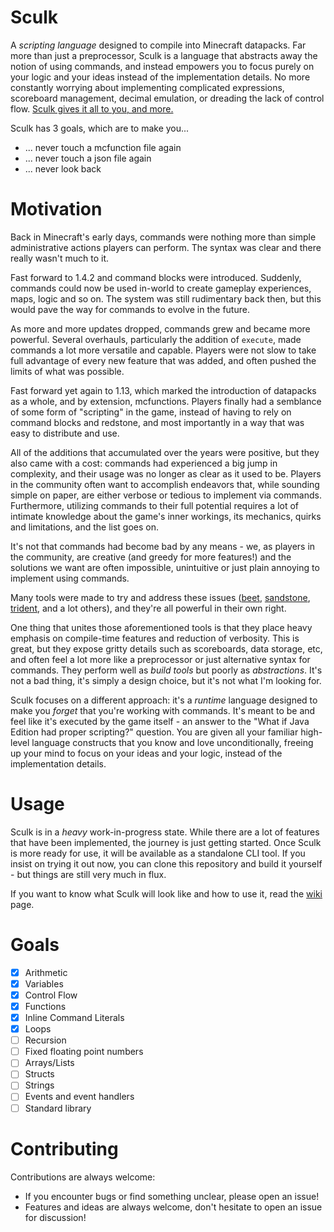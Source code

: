# Sculk
A *scripting language* designed to compile into Minecraft datapacks. Far more than just a preprocessor, Sculk is a language that abstracts away the notion of using commands, and instead empowers you to focus purely on your logic and your ideas instead of the implementation details. No more constantly worrying about implementing complicated expressions, scoreboard management, decimal emulation, or dreading the lack of control flow. [Sculk gives it all to you, and more.](https://github.com/Trivaxy/sculk/wiki)

Sculk has 3 goals, which are to make you...
- ... never touch a mcfunction file again
- ... never touch a json file again
- ... never look back

# Motivation
Back in Minecraft's early days, commands were nothing more than simple administrative actions players can perform. The syntax was clear and there really wasn't much to it.

Fast forward to 1.4.2 and command blocks were introduced. Suddenly, commands could now be used in-world to create gameplay experiences, maps, logic and so on. The system was still rudimentary back then, but this would pave the way for commands to evolve in the future.

As more and more updates dropped, commands grew and became more powerful. Several overhauls, particularly the addition of `execute`, made commands a lot more versatile and capable. Players were not slow to take full advantage of every new feature that was added, and often pushed the limits of what was possible.

Fast forward yet again to 1.13, which marked the introduction of datapacks as a whole, and by extension, mcfunctions. Players finally had a semblance of some form of "scripting" in the game, instead of having to rely on command blocks and redstone, and most importantly in a way that was easy to distribute and use.

All of the additions that accumulated over the years were positive, but they also came with a cost: commands had experienced a big jump in complexity, and their usage was no longer as clear as it used to be. Players in the community often want to accomplish endeavors that, while sounding simple on paper, are either verbose or tedious to implement via commands. Furthermore, utilizing commands to their full potential requires a lot of intimate knowledge about the game's inner workings, its mechanics, quirks and limitations, and the list goes on.

It's not that commands had become bad by any means - we, as players in the community, are creative (and greedy for more features!) and the solutions we want are often impossible, unintuitive or just plain annoying to implement using commands. 

Many tools were made to try and address these issues ([beet](https://github.com/mcbeet/beet), [sandstone](https://github.com/sandstone-mc/sandstone), [trident](https://energyxxer.com/trident/), and a lot others), and they're all powerful in their own right.

One thing that unites those aforementioned tools is that they place heavy emphasis on compile-time features and reduction of verbosity. This is great, but they expose gritty details such as scoreboards, data storage, etc, and often feel a lot more like a preprocessor or just alternative syntax for commands. They perform well as *build tools* but poorly as *abstractions*. It's not a bad thing, it's simply a design choice, but it's  not what I'm looking for.

Sculk focuses on a different approach: it's a *runtime* language designed to make you *forget* that you're working with commands. It's meant to be and feel like it's executed by the game itself - an answer to the "What if Java Edition had proper scripting?" question. You are given all your familiar high-level language constructs that you know and love unconditionally, freeing up your mind to focus on your ideas and your logic, instead of the implementation details.

# Usage

Sculk is in a *heavy* work-in-progress state. While there are a lot of features that have been implemented, the journey is just getting started.
Once Sculk is more ready for use, it will be available as a standalone CLI tool. If you insist on trying it out now, you can clone this repository and build it yourself - but things are still very much in flux.

If you want to know what Sculk will look like and how to use it, read the [wiki](https://github.com/Trivaxy/sculk/wiki) page.

# Goals
- [x] Arithmetic
- [x] Variables
- [x] Control Flow
- [x] Functions
- [x] Inline Command Literals
- [x] Loops
- [ ] Recursion
- [ ] Fixed floating point numbers
- [ ] Arrays/Lists
- [ ] Structs
- [ ] Strings
- [ ] Events and event handlers
- [ ] Standard library

# Contributing
Contributions are always welcome:
- If you encounter bugs or find something unclear, please open an issue!
- Features and ideas are always welcome, don't hesitate to open an issue for discussion!
